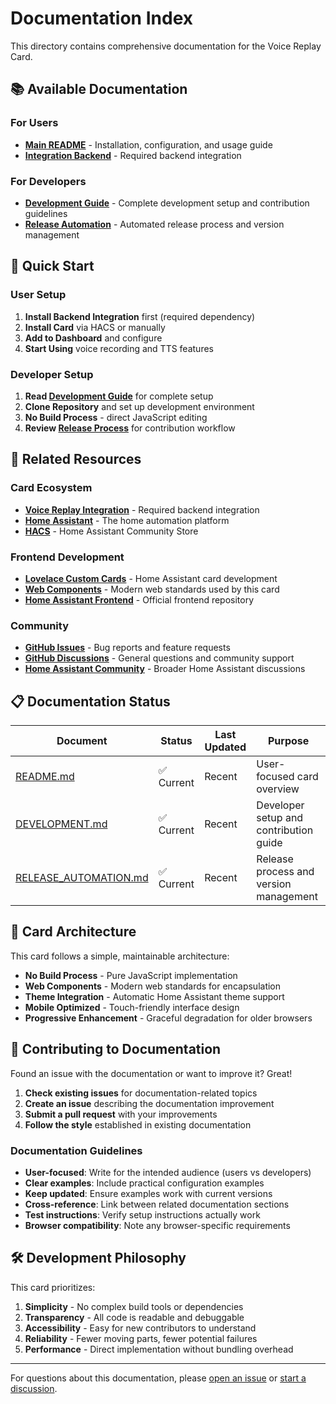 # Documentation Index

This directory contains comprehensive documentation for the Voice Replay Card.

## 📚 Available Documentation

### For Users
- **[Main README](../README.md)** - Installation, configuration, and usage guide
- **[Integration Backend](https://github.com/chechirecat/hass-voice-replay)** - Required backend integration

### For Developers
- **[Development Guide](DEVELOPMENT.md)** - Complete development setup and contribution guidelines
- **[Release Automation](RELEASE_AUTOMATION.md)** - Automated release process and version management

## 🚀 Quick Start

### User Setup
1. **Install Backend Integration** first (required dependency)
2. **Install Card** via HACS or manually
3. **Add to Dashboard** and configure
4. **Start Using** voice recording and TTS features

### Developer Setup
1. **Read [Development Guide](DEVELOPMENT.md)** for complete setup
2. **Clone Repository** and set up development environment
3. **No Build Process** - direct JavaScript editing
4. **Review [Release Process](RELEASE_AUTOMATION.md)** for contribution workflow

## 🔗 Related Resources

### Card Ecosystem
- **[Voice Replay Integration](https://github.com/chechirecat/hass-voice-replay)** - Required backend integration
- **[Home Assistant](https://home-assistant.io)** - The home automation platform
- **[HACS](https://hacs.xyz)** - Home Assistant Community Store

### Frontend Development
- **[Lovelace Custom Cards](https://developers.home-assistant.io/docs/frontend/custom-ui/custom-card/)** - Home Assistant card development
- **[Web Components](https://developer.mozilla.org/en-US/docs/Web/Web_Components)** - Modern web standards used by this card
- **[Home Assistant Frontend](https://github.com/home-assistant/frontend)** - Official frontend repository

### Community
- **[GitHub Issues](https://github.com/chechirecat/hass-voice-replay-card/issues)** - Bug reports and feature requests
- **[GitHub Discussions](https://github.com/chechirecat/hass-voice-replay-card/discussions)** - General questions and community support
- **[Home Assistant Community](https://community.home-assistant.io)** - Broader Home Assistant discussions

## 📋 Documentation Status

| Document | Status | Last Updated | Purpose |
|----------|--------|--------------|---------|
| [README.md](../README.md) | ✅ Current | Recent | User-focused card overview |
| [DEVELOPMENT.md](DEVELOPMENT.md) | ✅ Current | Recent | Developer setup and contribution guide |
| [RELEASE_AUTOMATION.md](RELEASE_AUTOMATION.md) | ✅ Current | Recent | Release process and version management |

## 🎨 Card Architecture

This card follows a simple, maintainable architecture:

- **No Build Process** - Pure JavaScript implementation
- **Web Components** - Modern web standards for encapsulation
- **Theme Integration** - Automatic Home Assistant theme support
- **Mobile Optimized** - Touch-friendly interface design
- **Progressive Enhancement** - Graceful degradation for older browsers

## 🤝 Contributing to Documentation

Found an issue with the documentation or want to improve it? Great!

1. **Check existing issues** for documentation-related topics
2. **Create an issue** describing the documentation improvement
3. **Submit a pull request** with your improvements
4. **Follow the style** established in existing documentation

### Documentation Guidelines

- **User-focused**: Write for the intended audience (users vs developers)
- **Clear examples**: Include practical configuration examples
- **Keep updated**: Ensure examples work with current versions
- **Cross-reference**: Link between related documentation sections
- **Test instructions**: Verify setup instructions actually work
- **Browser compatibility**: Note any browser-specific requirements

## 🛠️ Development Philosophy

This card prioritizes:

1. **Simplicity** - No complex build tools or dependencies
2. **Transparency** - All code is readable and debuggable
3. **Accessibility** - Easy for new contributors to understand
4. **Reliability** - Fewer moving parts, fewer potential failures
5. **Performance** - Direct implementation without bundling overhead

---

For questions about this documentation, please [open an issue](https://github.com/chechirecat/hass-voice-replay-card/issues/new) or [start a discussion](https://github.com/chechirecat/hass-voice-replay-card/discussions/new).